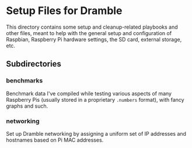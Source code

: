 # Setup Files for Dramble

This directory contains some setup and cleanup-related playbooks and other files, meant to help with the general setup and configuration of Raspbian, Raspberry Pi hardware settings, the SD card, external storage, etc.

## Subdirectories

### benchmarks

Benchmark data I've compiled while testing various aspects of many Raspberry Pis (usually stored in a proprietary `.numbers` format), with fancy graphs and such.

### networking

Set up Dramble networking by assigning a uniform set of IP addresses and hostnames based on Pi MAC addresses.
